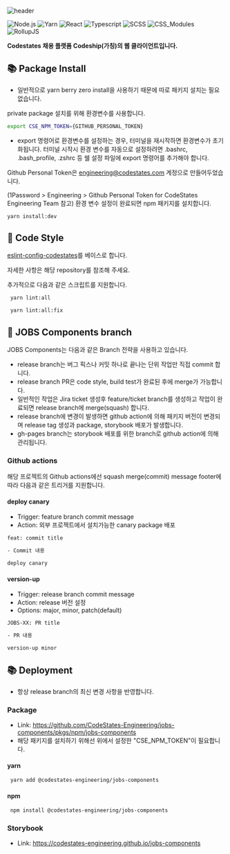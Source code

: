 ![header](https://capsule-render.vercel.app/api?type=rect&color=0:EEFF00,100:a82da8&fontColor=FFFFFF&height=100&section=header&text=JOBS%20Components&fontSize=40&fontAlign=50&fontAlignY=50)

![Node.js](https://img.shields.io/badge/Node%2018.13-339933?style=flat-square&logo=Node.js&logoColor=white) ![Yarn](https://img.shields.io/badge/Yarn%20Berry-2C8EBB?style=flat-square&logo=yarn&logoColor=white) ![React](https://img.shields.io/badge/React%2018-61DAFB?style=flat-square&logo=react&logoColor=black) ![Typescript](https://img.shields.io/badge/Typescript-3178c6?style=flat-square&logo=typescript&logoColor=white) ![SCSS](https://img.shields.io/badge/Sass-CC6699?style=flat-square&logo=sass&logoColor=white) ![CSS_Modules](https://img.shields.io/badge/CSS%20Modules-000000?style=flat-square&logo=CSS%20Modules&logoColor=white)
![RollupJS](https://img.shields.io/badge/Rollup.js-EC4A3F?style=flat-square&logo=rollup.js&logoColor=white)

**Codestates 채용 플랫폼 Codeship(가칭)의 웹 클라이언트입니다.**

## 📚 Package Install

- 일반적으로 yarn berry zero install을 사용하기 때문에 따로 패키지 설치는 필요없습니다.

private package 설치를 위해 환경변수를 사용합니다.

```bash
export CSE_NPM_TOKEN={GITHUB_PERSONAL_TOKEN}
```

- export 명령어로 환경변수를 설정하는 경우, 터미널을 재시작하면 환경변수가 초기화됩니다. 터미널 시작시 환경 변수를 자동으로 설정하려면 .bashrc, .bash_profile, .zshrc 등 쉘 설정 파일에 export 명령어를 추가해야 합니다.

Github Personal Token은 engineering@codestates.com 계정으로 만들어두었습니다.

(1Password > Engineering > Github Personal Token for CodeStates Engineering Team 참고) 환경 변수 설정이 완료되면 npm 패키지를 설치합니다.

```bash
yarn install:dev
```

## 📐 Code Style

[eslint-config-codestates](https://github.com/CodeStates-Engineering/eslint-config-codestates)를 베이스로 합니다.

자세한 사항은 해당 repository를 참조해 주세요.

추가적으로 다음과 같은 스크립트를 지원합니다.

```bash
 yarn lint:all
```

```bash
 yarn lint:all:fix
```

## 🌳 JOBS Components branch

JOBS Components는 다음과 같은 Branch 전략을 사용하고 있습니다.

- release branch는 버그 픽스나 커밋 하나로 끝나는 단위 작업만 직접 commit 합니다.
- release branch PR은 code style, build test가 완료된 후에 merge가 가능합니다.
- 일반적인 작업은 Jira ticket 생성후 feature/ticket branch를 생성하고 작업이 완료되면 release branch에 merge(squash) 합니다.
- release branch에 변경이 발생하면 github action에 의해 패키지 버전이 변경되며 release tag 생성과 package, storybook 배포가 발생합니다.
- gh-pages branch는 storybook 배포를 위한 branch로 github action에 의해 관리됩니다.

### Github actions

해당 프로젝트의 Github actions에선 squash merge(commit) message footer에 따라 다음과 같은 트리거를 지원합니다.

#### deploy canary

- Trigger: feature branch commit message
- Action: 외부 프로젝트에서 설치가능한 canary package 배포

```bash
feat: commit title

- Commit 내용

deploy canary
```

#### version-up

- Trigger: release branch commit message
- Action: release 버전 설정
- Options: major, minor, patch(default)

```bash
JOBS-XX: PR title

- PR 내용

version-up minor
```

## 📚 Deployment

- 항상 release branch의 최신 변경 사항을 반영합니다.

### Package

- Link: https://github.com/CodeStates-Engineering/jobs-components/pkgs/npm/jobs-components
- 해당 패키지를 설치하기 위해선 위에서 설정한 "CSE_NPM_TOKEN"이 필요합니다.

#### yarn

```bash
 yarn add @codestates-engineering/jobs-components
```

#### npm

```bash
 npm install @codestates-engineering/jobs-components
```

### Storybook

- Link: https://codestates-engineering.github.io/jobs-components

